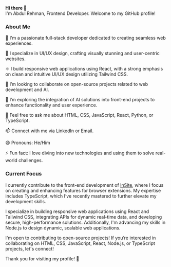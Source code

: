 **Hi there 👋**  
I'm Abdul Rehman, Frontend Developer. Welcome to my GitHub profile!  

### About Me  
🔭 I'm a passionate full-stack developer dedicated to creating seamless web experiences.  

🎨 I specialize in UI/UX design, crafting visually stunning and user-centric websites.  

⚛️ I build responsive web applications using React, with a strong emphasis on clean and intuitive UI/UX design utilizing Tailwind CSS.  

👯 I’m looking to collaborate on open-source projects related to web development and AI.  

🤔 I’m exploring the integration of AI solutions into front-end projects to enhance functionality and user experience.  

💬 Feel free to ask me about HTML, CSS, JavaScript, React, Python, or TypeScript.  

📫 Connect with me via LinkedIn or Email.  

😄 Pronouns: He/Him  

⚡ Fun fact: I love diving into new technologies and using them to solve real-world challenges.  

### Current Focus  
I currently contribute to the front-end development of [InSite](https://www.insite.life/), where I focus on creating and enhancing features for browser extensions. My expertise includes TypeScript, which I’ve recently mastered to further elevate my development skills.  

I specialize in building responsive web applications using React and Tailwind CSS, integrating APIs for dynamic real-time data, and developing secure, high-performance solutions. Additionally, I'm advancing my skills in Node.js to design dynamic, scalable web applications.  

I'm open to contributing to open-source projects! If you’re interested in collaborating on HTML, CSS, JavaScript, React, Node.js, or TypeScript projects, let's connect!  

Thank you for visiting my profile! 🚀  
